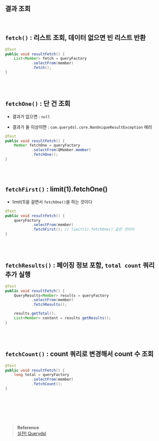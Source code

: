 ## 결과 조회

<br/>

## `fetch()` : 리스트 조회, 데이터 없으면 빈 리스트 반환

```java
@Test
public void resultFetch() {
    List<Member> fetch = queryFactory
            .selectFrom(member)
            .fetch();
}
```

<br/><br/>


## `fetchOne()` : 단 건 조회

- 결과가 없으면 : `null`

- 결과가 둘 이상이면 : `com.querydsl.core.NonUniqueResultException` 에러


```java
@Test
public void resultFetch() {
    Member fetchOne = queryFactory
            .selectFrom(QMember.member)
            .fetchOne();
}
```

<br/><br/>

## `fetchFirst()` : limit(1).fetchOne()

- limit(1)을 걸면서 `fetchOne()`을 하는 것이다

```java
@Test
public void resultFetch() {
    queryFactory
            .selectFrom(member)
            .fetchFirst(); // limit(1).fetchOne() 같은 것이다
}
```


<br/><br/>


## `fetchResults()` : 페이징 정보 포함, `total count` 쿼리 추가 실행

```java
@Test
public void resultFetch() {
    QueryResults<Member> results = queryFactory
            .selectFrom(member)
            .fetchResults();

    results.getTotal();
    List<Member> content = results.getResults();
}
```

<br/><br/>


## `fetchCount()` : count 쿼리로 변경해서 count 수 조회

```java
@Test
public void resultFetch() {
    long total = queryFactory
            .selectFrom(member)
            .fetchCount();
}
```


<br/><br/>




<br/><br/>

>**Reference** <br/>[실전! Querydsl](https://www.inflearn.com/course/querydsl-%EC%8B%A4%EC%A0%84?_gl=1*lhve3a*_ga*OTY2ODU2MjYxLjE2NzkwNjYzNDU.*_ga_85V6SRKGJV*MTY5MjcwODMyNi40Mi4xLjE2OTI3MDgzMzMuNTMuMC4w)

